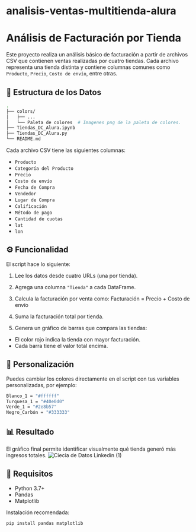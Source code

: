 # analisis-ventas-multitienda-alura
# Análisis de Facturación por Tienda

Este proyecto realiza un análisis básico de facturación a partir de archivos CSV que contienen ventas realizadas por cuatro tiendas. Cada archivo representa una tienda distinta y contiene columnas comunes como `Producto`, `Precio`, `Costo de envío`, entre otras.

## 📁 Estructura de los Datos
```bash
.
├── colors/
│   ├── ...
│   └── Paleta de colores  # Imagenes png de la paleta de colores.
├── Tiendas_DC_Alura.ipynb
├── Tiendas_DC_Alura.py
└── README.md
```

Cada archivo CSV tiene las siguientes columnas:

- `Producto`
- `Categoría del Producto`
- `Precio`
- `Costo de envío`
- `Fecha de Compra`
- `Vendedor`
- `Lugar de Compra`
- `Calificación`
- `Método de pago`
- `Cantidad de cuotas`
- `lat`
- `lon`

## ⚙️ Funcionalidad

El script hace lo siguiente:

1. Lee los datos desde cuatro URLs (una por tienda).
2. Agrega una columna `"Tienda"` a cada DataFrame.
3. Calcula la facturación por venta como:
Facturación = Precio + Costo de envío

4. Suma la facturación total por tienda.
5. Genera un gráfico de barras que compara las tiendas:
- El color rojo indica la tienda con mayor facturación.
- Cada barra tiene el valor total encima.
## 🎨 Personalización
Puedes cambiar los colores directamente en el script con tus variables personalizadas, por ejemplo:
```bash
Blanco_1 = "#ffffff"
Turquesa_1 = "#40e0d0"
Verde_1 = "#2e8b57"
Negro_Carbón = "#333333"
```
## 📊 Resultado

El gráfico final permite identificar visualmente qué tienda generó más ingresos totales.
![Ciecia de Datos Linkedin (1)](https://github.com/user-attachments/assets/4b16ec10-f032-41b4-b61e-de7d691d9496)


## 🧪 Requisitos

- Python 3.7+
- Pandas
- Matplotlib

Instalación recomendada:
```bash
pip install pandas matplotlib
```
